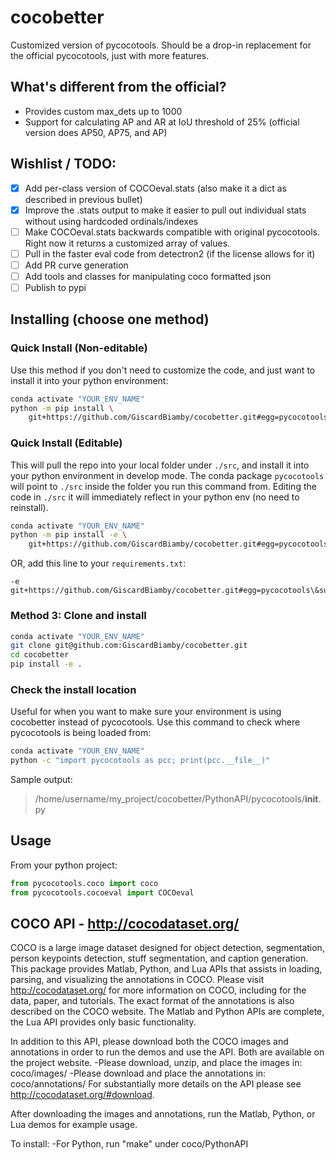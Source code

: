 # cocobetter

Customized version of pycocotools. Should be a drop-in replacement for the official pycocotools, just with more features.

## What's different from the official?

* Provides custom max_dets up to 1000
* Support for calculating AP and AR at IoU threshold of 25% (official version does AP50, AP75, and AP)

## Wishlist / TODO:

* [x] Add per-class version of COCOeval.stats (also make it a dict as described in previous bullet)
* [x] Improve the .stats output to make it easier to pull out individual stats without using hardcoded ordinals/indexes
* [ ] Make COCOeval.stats backwards compatible with original pycocotools. Right now it returns a customized array of values.
* [ ] Pull in the faster eval code from detectron2 (if the license allows for it)
* [ ] Add PR curve generation
* [ ] Add tools and classes for manipulating coco formatted json
* [ ] Publish to pypi

## Installing (choose one method)

### Quick Install (Non-editable)

Use this method if you don't need to customize the code, and just want to install it into your python environment:

```bash
conda activate "YOUR_ENV_NAME"
python -m pip install \
    git+https://github.com/GiscardBiamby/cocobetter.git#egg=pycocotools\&subdirectory=PythonAPI
```

### Quick Install (Editable)

This will pull the repo into your local folder under `./src`, and install it into your python environment in develop mode. The conda package `pycocotools` will point to `./src` inside the folder you run this command from. Editing the code in `./src` it will immediately reflect in your python env (no need to reinstall).

```bash
conda activate "YOUR_ENV_NAME"
python -m pip install -e \
    git+https://github.com/GiscardBiamby/cocobetter.git#egg=pycocotools\&subdirectory=PythonAPI
```

OR, add this line to your `requirements.txt`:

```
-e git+https://github.com/GiscardBiamby/cocobetter.git#egg=pycocotools\&subdirectory=PythonAPI
```

### Method 3: Clone and install

```bash
conda activate "YOUR_ENV_NAME"
git clone git@github.com:GiscardBiamby/cocobetter.git
cd cocobetter
pip install -e .
```

### Check the install location

Useful for when  you want to make sure your environment is using cocobetter instead of pycocotools. Use this command to check where pycocotools is being loaded from:

```bash
conda activate "YOUR_ENV_NAME"
python -c "import pycocotools as pcc; print(pcc.__file__)"
```

Sample output:

> /home/username/my_project/cocobetter/PythonAPI/pycocotools/__init__.py

## Usage

From your python project:

```python
from pycocotools.coco import coco
from pycocotools.cocoeval import COCOeval
```

## COCO API - <http://cocodataset.org/>

COCO is a large image dataset designed for object detection, segmentation, person keypoints detection, stuff segmentation, and caption generation. This package provides Matlab, Python, and Lua APIs that assists in loading, parsing, and visualizing the annotations in COCO. Please visit <http://cocodataset.org/> for more information on COCO, including for the data, paper, and tutorials. The exact format of the annotations is also described on the COCO website. The Matlab and Python APIs are complete, the Lua API provides only basic functionality.

In addition to this API, please download both the COCO images and annotations in order to run the demos and use the API. Both are available on the project website.
\-Please download, unzip, and place the images in: coco/images/
\-Please download and place the annotations in: coco/annotations/
For substantially more details on the API please see <http://cocodataset.org/#download>.

After downloading the images and annotations, run the Matlab, Python, or Lua demos for example usage.

To install:
\-For Python, run "make" under coco/PythonAPI
